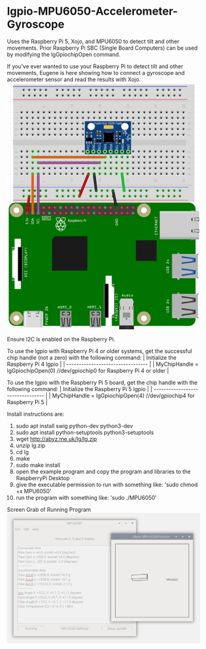 # lgpio-MPU6050-Accelerometer-Gyroscope
Uses the Raspberry Pi 5, Xojo, and MPU6050 to detect tilt and other movements. Prior Raspberry Pi SBC (Single Board Computers) can be used by modifying the lgGpiochipOpen command. 

If you've ever wanted to use your Raspberry Pi to detect tilt and other movements, Eugene is here showing how to connect a gyroscope and accelerometer sensor and read the results with Xojo. 
![](https://github.com/eugenedakin/lgpio-MPU6050-Accelerometer-Gyroscope/blob/main/Fritzing.png)

Ensure I2C is enabled on the Raspberry Pi. 

To use the lgpio with Raspberry Pi 4 or older systems, get the successful chip handle (not a zero) with the following command:
| Initialize the Raspberry Pi 4 lgpio |
| --------------------------------- |
| MyChipHandle = lgGpiochipOpen(0) //dev/gpiochip0 for Raspberry Pi 4 or older |

To use the lgpio with the Raspberry Pi 5 board, get the chip handle with the following command:
| Initialize the Raspberry Pi 5 lgpio |
| --------------------------------- |
| MyChipHandle = lgGpiochipOpen(4) //dev/gpiochip4 for Raspberry Pi 5 |

Install instructions are:

1. sudo apt install swig python-dev python3-dev
2. sudo apt install python-setuptools python3-setuptools
3. wget http://abyz.me.uk/lg/lg.zip
4. unzip lg.zip
5. cd lg
6. make
7. sudo make install
8. open the example program and copy the program and libraries to the RaspberryPi Desktop
9. give the executable permission to run with something like: 'sudo chmod +x MPU6050'
10. run the program with something like: 'sudo ./MPU6050'

Screen Grab of Running Program
![](https://github.com/eugenedakin/lgpio-MPU6050-Accelerometer-Gyroscope/blob/main/ScreenGrab-2.png)
